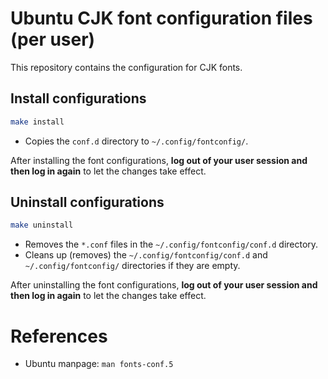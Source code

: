 # Ubuntu CJK font configuration files (per user)

This repository contains the configuration for CJK fonts.

## Install configurations
```bash
make install
```
* Copies the `conf.d` directory to `~/.config/fontconfig/`.

After installing the font configurations, **log out of your user session and then log in again** to let the changes take effect.

## Uninstall configurations
```bash
make uninstall
```
* Removes the `*.conf` files in the `~/.config/fontconfig/conf.d` directory.
* Cleans up (removes) the `~/.config/fontconfig/conf.d` and `~/.config/fontconfig/` directories if they are empty.

After uninstalling the font configurations, **log out of your user session and then log in again** to let the changes take effect.

# References
* Ubuntu manpage: `man fonts-conf.5`